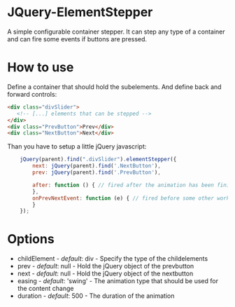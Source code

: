 # JQuery-ElementStepper
A simple configurable container stepper. 
It can step any type of a container and can fire some events if buttons are pressed.

# How to use

Define a container that should hold the subelements. And define back and forward controls:

```html
<div class="divSlider">
   <!-- [...] elements that can be stepped -->
</div>
<div class="PrevButton">Prev</div>
<div class="NextButton">Next</div>

```

Than you have to setup a little jQuery javascript:

```javascript
    jQuery(parent).find(".divSlider").elementStepper({
        next: jQuery(parent).find('.NextButton'),
        prev: jQuery(parent).find('.PrevButton'),

        after: function () { // fired after the animation has been finished
        },
        onPrevNextEvent: function (e) { // fired before some other work is done. return false to cancle the action
        }
    });
```

# Options
 * childElement - *default*: div - Specify the type of the childelements
 * prev - *default*: null - Hold the jQuery object of the prevbutton
 * next - *default*: null - Hold the jQuery object of the nextbutton
 * easing - *default*: 'swing' - The animation type that should be used for the content change
 * duration - *default*: 500 - The duration of the animation
